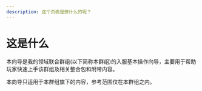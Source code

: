 ```yaml
---
description: 这个页面是做什么的呢？
---
```


# 这是什么

本向导是我的领域联合群组\(以下简称本群组\)的入服基本操作向导，主要用于帮助玩家快速上手该群组及相关整合包和附带内容。

本向导只适用于本群组旗下的内容，参考范围仅在本群组之内。

